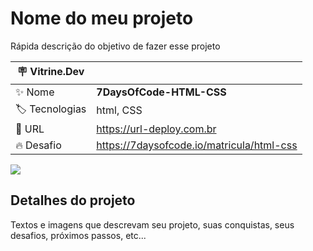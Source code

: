 # Nome do meu projeto

Rápida descrição do objetivo de fazer esse projeto

| :placard: Vitrine.Dev |     |
| -------------  | --- |
| :sparkles: Nome        | **7DaysOfCode-HTML-CSS**
| :label: Tecnologias | html, CSS
| :rocket: URL         | https://url-deploy.com.br
| :fire: Desafio     | https://7daysofcode.io/matricula/html-css

<!-- Inserir imagem com a #vitrinedev ao final do link -->
![](https://via.placeholder.com/1200x500.png?text=imagem+lindona+do+meu+projeto#vitrinedev)

## Detalhes do projeto

Textos e imagens que descrevam seu projeto, suas conquistas, seus desafios, próximos passos, etc...
